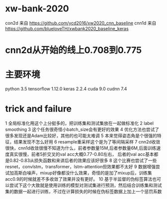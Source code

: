 # xw-bank-2020

con2d 来自 https://github.com/ycd2016/xw2020_cnn_baseline
cnn1d 来自 https://github.com/blueloveTH/xwbank2020_baseline_keras

# cnn2d从开始的线上0.708到0.775

# 主要环境
python 3.5
tensorflow 1.12.0
keras 2.2.4
cuda 9.0
cudnn 7.4


# trick and failure

1 全局标准化用这个上分挺多的，把训练集和测试集放在一起做标准化
2 label smoothing
3 这个任务很奇怪小batch_size会有更好的效果
4 优化方法也尝试了很多发现还是Adam比较好，其他的也可能太难调
5 本来觉得姿态角是个很强的特征，结果发现不怎么好用
6 resample重采样这个是为了等间隔采样
7 cnn2d收敛很快，cnn1d收敛很慢不知道为什么，前者参数量15M,后者参数量6M,后面训练速度真实很慢，前者5折交叉的val acc大概0.77-0.80左右，
  后者的val acc基本都是0.82-0.83从损失函数和来讲后者的效果应该好很多
8 这个比赛也尝试了一些resnet，convlstm，transformer，lstm-attention但效果都不太好
9 数据增强尝试加高斯白噪声，mixup好像都没什么效果，奇怪的是加了mixup后，训练集acc0.9的时候就差不多收敛了效果并没有更好。
10 基于半监督的伪标签算法也可以尝试下这个大致就是使用训练的模型对测试集进行预测，然后结合训练集和测试集的数据一起进行训练，不过在计算损失的时候在伪标签数据上加上一个惩罚系数
